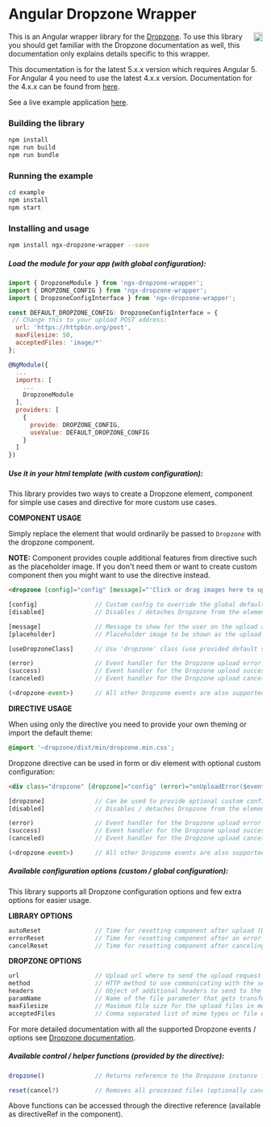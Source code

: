 # Angular Dropzone Wrapper

<a href="https://badge.fury.io/js/ngx-dropzone-wrapper"><img src="https://badge.fury.io/js/ngx-dropzone-wrapper.svg" align="right" alt="npm version" height="18"></a>

This is an Angular wrapper library for the [Dropzone](http://www.dropzonejs.com/). To use this library you should get familiar with the Dropzone documentation as well, this documentation only explains details specific to this wrapper.

This documentation is for the latest 5.x.x version which requires Angular 5. For Angular 4 you need to use the latest 4.x.x version. Documentation for the 4.x.x can be found from <a href="https://github.com/zefoy/ngx-dropzone-wrapper/tree/4.x.x/">here</a>.

See a live example application <a href="https://zefoy.github.io/ngx-dropzone-wrapper/">here</a>.

### Building the library

```bash
npm install
npm run build
npm run bundle
```

### Running the example

```bash
cd example
npm install
npm start
```

### Installing and usage

```bash
npm install ngx-dropzone-wrapper --save
```

##### Load the module for your app (with global configuration):

```javascript
import { DropzoneModule } from 'ngx-dropzone-wrapper';
import { DROPZONE_CONFIG } from 'ngx-dropzone-wrapper';
import { DropzoneConfigInterface } from 'ngx-dropzone-wrapper';

const DEFAULT_DROPZONE_CONFIG: DropzoneConfigInterface = {
 // Change this to your upload POST address:
  url: 'https://httpbin.org/post',
  maxFilesize: 50,
  acceptedFiles: 'image/*'
};

@NgModule({
  ...
  imports: [
    ...
    DropzoneModule
  ],
  providers: [
    {
      provide: DROPZONE_CONFIG,
      useValue: DEFAULT_DROPZONE_CONFIG
    }
  ]
})
```

##### Use it in your html template (with custom configuration):

This library provides two ways to create a Dropzone element, component for simple use cases and directive for more custom use cases.

**COMPONENT USAGE**

Simply replace the element that would ordinarily be passed to `Dropzone` with the dropzone component.

**NOTE:** Component provides couple additional features from directive such as the placeholder image. If you don't need them or want to create custom component then you might want to use the directive instead.

```html
<dropzone [config]="config" [message]="'Click or drag images here to upload'" (error)="onUploadError($event)" (success)="onUploadSuccess($event)"></dropzone>
```

```javascript
[config]                // Custom config to override the global defaults.
[disabled]              // Disables / detaches Dropzone from the element.

[message]               // Message to show for the user on the upload area.
[placeholder]           // Placeholder image to be shown as the upload area.

[useDropzoneClass]      // Use 'dropzone' class (use provided default styles).

(error)                 // Event handler for the Dropzone upload error event.
(success)               // Event handler for the Dropzone upload success event.
(canceled)              // Event handler for the Dropzone upload canceled event.

(<dropzone-event>)      // All other Dropzone events are also supported as bindings.
```

**DIRECTIVE USAGE**

When using only the directive you need to provide your own theming or import the default theme:

```css
@import '~dropzone/dist/min/dropzone.min.css';
```

Dropzone directive can be used in form or div element with optional custom configuration:

```html
<div class="dropzone" [dropzone]="config" (error)="onUploadError($event)" (success)="onUploadSuccess($event)"></div>
```

```javascript
[dropzone]              // Can be used to provide optional custom config.
[disabled]              // Disables / detaches Dropzone from the element.

(error)                 // Event handler for the Dropzone upload error event.
(success)               // Event handler for the Dropzone upload success event.
(canceled)              // Event handler for the Dropzone upload canceled event.

(<dropzone-event>)      // All other Dropzone events are also supported as bindings.
```

##### Available configuration options (custom / global configuration):

This library supports all Dropzone configuration options and few extra options for easier usage.

**LIBRARY OPTIONS**

```javascript
autoReset               // Time for resetting component after upload (Default: null).
errorReset              // Time for resetting component after an error (Default: null).
cancelReset             // Time for resetting component after canceling (Default: null).
```

**DROPZONE OPTIONS**

```javascript
url                     // Upload url where to send the upload request (Default: '').
method                  // HTTP method to use communicating with the server (Default: 'post').
headers                 // Object of additional headers to send to the server (Default: null).
paramName               // Name of the file parameter that gets transferred (Default: 'file').
maxFilesize             // Maximum file size for the upload files in megabytes (Default: null).
acceptedFiles           // Comma separated list of mime types or file extensions (Default: null).
```

For more detailed documentation with all the supported Dropzone events / options see [Dropzone documentation](http://www.dropzonejs.com/#configuration-options).

##### Available control / helper functions (provided by the directive):

```javascript
dropzone()              // Returns reference to the Dropzone instance for full API access.

reset(cancel?)          // Removes all processed files (optionally cancels uploads as well).
```

Above functions can be accessed through the directive reference (available as directiveRef in the component).
